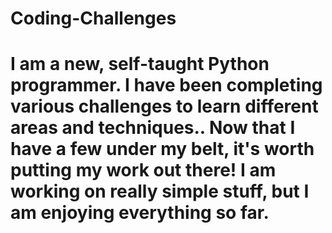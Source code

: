 # Coding-Challenges
# I am a new, self-taught Python programmer.  I have been completing various challenges to learn different areas and techniques..  Now that I have a few under my belt, it's worth putting my work out there!  I am working on really simple stuff, but I am enjoying everything so far.
